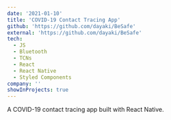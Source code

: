 ```yaml
---
date: '2021-01-10'
title: 'COVID-19 Contact Tracing App'
github: 'https://github.com/dayaki/BeSafe'
external: 'https://github.com/dayaki/BeSafe'
tech:
  - JS
  - Bluetooth
  - TCNs
  - React
  - React Native
  - Styled Components
company: ''
showInProjects: true
---
```


A COVID-19 contact tracing app built with React Native.
